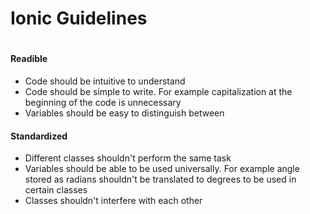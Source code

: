 # Ionic Guidelines
#
#### Readible
- Code should be intuitive to understand
- Code should be simple to write. For example capitalization at the beginning of the code is unnecessary
- Variables should be easy to distinguish between
#### Standardized
- Different classes shouldn't perform the same task
- Variables should be able to be used universally. For example angle stored as radians shouldn't be translated to degrees to be used in certain classes
- Classes shouldn't interfere with each other